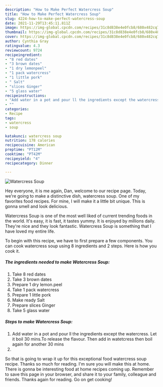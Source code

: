 ```yaml
---
description: "How to Make Perfect Watercress Soup"
title: "How to Make Perfect Watercress Soup"
slug: 4224-how-to-make-perfect-watercress-soup
date: 2021-11-29T13:45:11.811Z
image: https://img-global.cpcdn.com/recipes/31c8d838e4e0fcb8/680x482cq70/watercress-soup-recipe-main-photo.jpg
thumbnail: https://img-global.cpcdn.com/recipes/31c8d838e4e0fcb8/680x482cq70/watercress-soup-recipe-main-photo.jpg
cover: https://img-global.cpcdn.com/recipes/31c8d838e4e0fcb8/680x482cq70/watercress-soup-recipe-main-photo.jpg
author: Cynthia Gray
ratingvalue: 4.3
reviewcount: 9724
recipeingredient:
- "8 red dates"
- "3 brown dates"
- "1 dry lemonpeel"
- "1 pack watercress"
- "1 little pork"
- " Salt"
- "slices Ginger"
- "5 glass water"
recipeinstructions:
- "Add water in a pot and pour ll the ingredients except the watercress. Let it boil 30 mins.To release the flavour. Then add in watetcress then boil again for another 30 mins"
- ""
categories:
- Recipe
tags:
- watercress
- soup

katakunci: watercress soup 
nutrition: 178 calories
recipecuisine: American
preptime: "PT12M"
cooktime: "PT42M"
recipeyield: "4"
recipecategory: Dinner

---
```



![Watercress Soup](https://img-global.cpcdn.com/recipes/31c8d838e4e0fcb8/680x482cq70/watercress-soup-recipe-main-photo.jpg)

Hey everyone, it is me again, Dan, welcome to our recipe page. Today, we're going to make a distinctive dish, watercress soup. One of my favorites food recipes. For mine, I will make it a little bit unique. This is gonna smell and look delicious.

Watercress Soup is one of the most well liked of current trending foods in the world. It's easy, it is fast, it tastes yummy. It is enjoyed by millions daily. They're nice and they look fantastic. Watercress Soup is something that I have loved my entire life.




To begin with this recipe, we have to first prepare a few components. You can cook watercress soup using 8 ingredients and 2 steps. Here is how you cook it.

<!--inarticleads1-->

##### The ingredients needed to make Watercress Soup:

1. Take 8 red dates
1. Take 3 brown dates
1. Prepare 1 dry lemon.peel
1. Take 1 pack watercress
1. Prepare 1 little pork
1. Make ready  Salt
1. Prepare slices Ginger
1. Take 5 glass water




<!--inarticleads2-->

##### Steps to make Watercress Soup:

1. Add water in a pot and pour ll the ingredients except the watercress. Let it boil 30 mins.To release the flavour. Then add in watetcress then boil again for another 30 mins
1. 




So that is going to wrap it up for this exceptional food watercress soup recipe. Thanks so much for reading. I'm sure you will make this at home. There is gonna be interesting food at home recipes coming up. Remember to save this page in your browser, and share it to your family, colleague and friends. Thanks again for reading. Go on get cooking!
